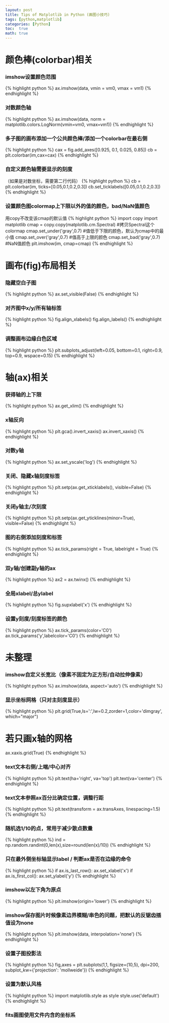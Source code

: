 ```yaml
---
layout: post
title: Tips of Matplotlib in Python (画图小技巧)
tags: [python,matplotlib]
categories: [Python]
toc:  true
math: true
---
```


# 颜色棒(colorbar)相关

### imshow设置颜色范围
{% highlight python %}
ax.imshow(data, vmin = vm0, vmax = vm1)
{% endhighlight %}

### 对数颜色轴
{% highlight python %}
ax.imshow(data, norm = matplotlib.colors.LogNorm(vmin=vm0, vmax=vm1))
{% endhighlight %}

### 多子图的画布添加一个公共颜色棒/添加一个colorbar在最右侧
{% highlight python %}
cax = fig.add_axes([0.925, 0.1, 0.025, 0.85])
cb = plt.colorbar(im,cax=cax)
{% endhighlight %}

### 自定义颜色轴需要显示的刻度
（如果是对数坐标，需要第二行代码）
{% highlight python %}
cb = plt.colorbar(im, ticks=[0.05,0.1,0.2,0.3])
cb.set_ticklabels([0.05,0.1,0.2,0.3])
{% endhighlight %}

### 设置颜色图colormap上下限以外的值的颜色，bad/NaN值颜色
用copy不改变该cmap的默认值
{% highlight python %}
import copy
import matplotlib
cmap = copy.copy(matplotlib.cm.Spectral) #拷贝Spectral这个colormap
cmap.set_under('gray',0.7) #值低于下限的颜色，默认为cmap中的最小值
cmap.set_over('gray',0.7)  #值高于上限的颜色
cmap.set_bad('gray',0.7)   #NaN值颜色
plt.imshow(im, cmap=cmap)
{% endhighlight %}


# 画布(fig)布局相关

### 隐藏空白子图
{% highlight python %}
ax.set_visible(False)
{% endhighlight %}

### 对齐图中x/y/所有轴标签
{% highlight python %}
fig.align_xlabels()
fig.align_labels()
{% endhighlight %}

### 调整画布边缘白色区域
{% highlight python %}
plt.subplots_adjust(left=0.05, bottom=0.1, right=0.9, top=0.9, wspace=0.15)
{% endhighlight %}


# 轴(ax)相关

### 获得轴的上下限
{% highlight python %}
ax.get_xlim()
{% endhighlight %}

### x轴反向
{% highlight python %}
plt.gca().invert_xaxis()
ax.invert_xaxis()
{% endhighlight %}

### 对数y轴
{% highlight python %}
ax.set_yscale('log')
{% endhighlight %}

### 关闭、隐藏x轴刻度标签
{% highlight python %}
plt.setp(ax.get_xticklabels(), visible=False)
{% endhighlight %}

### 关闭y轴主/次刻度
{% highlight python %}
plt.setp(ax.get_yticklines(minor=True), visible=False)
{% endhighlight %}

### 图的右侧添加刻度和标签
{% highlight python %}
ax.tick_params(right = True, labelright = True)
{% endhighlight %}

### 双y轴/创建副y轴的ax
{% highlight python %}
ax2 = ax.twinx()
{% endhighlight %}

### 全局xlabel/总ylabel
{% highlight python %}
fig.supxlabel('x')
{% endhighlight %}

### 设置y刻度/刻度标签的颜色
{% highlight python %}
ax.tick_params(color='C0')
ax.tick_params('y',labelcolor='C0')
{% endhighlight %}


# 未整理

### imshow自定义长宽比（像素不固定为正方形/自动拉伸像素）
{% highlight python %}
ax.imshow(data, aspect='auto')
{% endhighlight %}

### 显示坐标网格（只对主刻度显示）
{% highlight python %}
plt.grid(True,ls=':',lw=0.2,zorder=1,color='dimgray', which="major")
# 若只画x轴的网格
ax.xaxis.grid(True)
{% endhighlight %}

### text文本右侧/上端/中心对齐
{% highlight python %}
plt.text(ha='right', va='top')
plt.text(va='center')
{% endhighlight %}

### text文本参照ax百分比确定位置，调整行距
{% highlight python %}
plt.text(transform = ax.transAxes, linespacing=1.5)
{% endhighlight %}

### 随机选1/10的点，常用于减少散点数量
{% highlight python %}
ind = np.random.randint(0,len(x),size=round(len(x)/10))
{% endhighlight %}

### 只在最外侧坐标轴显示label / 判断ax是否在边缘的命令
{% highlight python %}
if ax.is_last_row():   ax.set_xlabel('x')
if ax.is_first_col():  ax.set_ylabel('y')
{% endhighlight %}

### imshow以左下角为原点
{% highlight python %}
plt.imshow(origin='lower')
{% endhighlight %}

### imshow保存图片时候像素边界模糊/串色的问题，把默认的反锯齿插值设为none
{% highlight python %}
plt.imshow(data, interpolation='none')
{% endhighlight %}

### 设置子图投影法
{% highlight python %}
fig,axes = plt.subplots(1,1, figsize=(10,5), dpi=200, subplot_kw={'projection': 'mollweide'})
{% endhighlight %}

### 设置为默认风格
{% highlight python %}
import matplotlib.style as style
style.use('default')
{% endhighlight %}

### fits画图使用文件内含的坐标系
